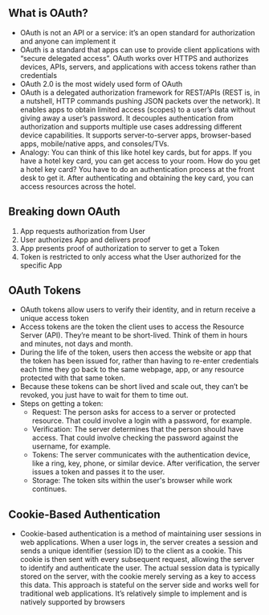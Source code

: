 ## What is OAuth?

- OAuth is not an API or a service: it’s an open standard for authorization and anyone can implement it
- OAuth is a standard that apps can use to provide client applications with “secure delegated access”. OAuth works over HTTPS and authorizes devices, APIs, servers, and applications with access tokens rather than credentials
- OAuth 2.0 is the most widely used form of OAuth
- OAuth is a delegated authorization framework for REST/APIs (REST is, in a nutshell, HTTP commands pushing JSON packets over the network). It enables apps to obtain limited access (scopes) to a user’s data without giving away a user’s password. It decouples authentication from authorization and supports multiple use cases addressing different device capabilities. It supports server-to-server apps, browser-based apps, mobile/native apps, and consoles/TVs.
- Analogy: You can think of this like hotel key cards, but for apps. If you have a hotel key card, you can get access to your room. How do you get a hotel key card? You have to do an authentication process at the front desk to get it. After authenticating and obtaining the key card, you can access resources across the hotel.

## Breaking down OAuth

1. App requests authorization from User
2. User authorizes App and delivers proof
3. App presents proof of authorization to server to get a Token
4. Token is restricted to only access what the User authorized for the specific App

## OAuth Tokens

- OAuth tokens allow users to verify their identity, and in return receive a unique access token
- Access tokens are the token the client uses to access the Resource Server (API). They’re meant to be short-lived. Think of them in hours and minutes, not days and month.
- During the life of the token, users then access the website or app that the token has been issued for, rather than having to re-enter credentials each time they go back to the same webpage, app, or any resource protected with that same token.
- Because these tokens can be short lived and scale out, they can’t be revoked, you just have to wait for them to time out.
- Steps on getting a token:
  - Request: The person asks for access to a server or protected resource. That could involve a login with a password, for example.
  - Verification: The server determines that the person should have access. That could involve checking the password against the username, for example.
  - Tokens: The server communicates with the authentication device, like a ring, key, phone, or similar device. After verification, the server issues a token and passes it to the user.
  - Storage: The token sits within the user's browser while work continues.

## Cookie-Based Authentication

- Cookie-based authentication is a method of maintaining user sessions in web applications. When a user logs in, the server creates a session and sends a unique identifier (session ID) to the client as a cookie. This cookie is then sent with every subsequent request, allowing the server to identify and authenticate the user. The actual session data is typically stored on the server, with the cookie merely serving as a key to access this data. This approach is stateful on the server side and works well for traditional web applications. It’s relatively simple to implement and is natively supported by browsers